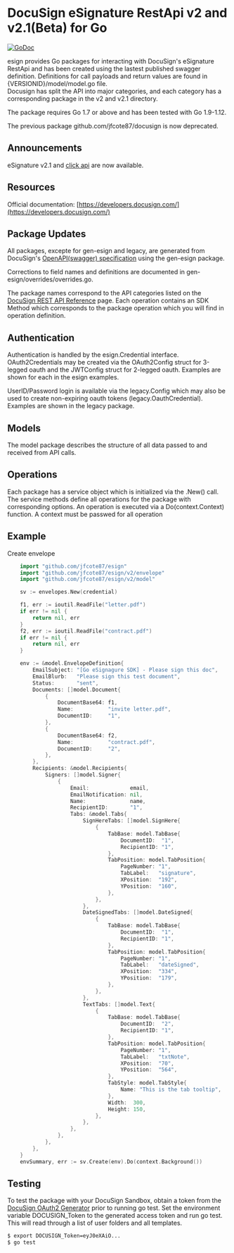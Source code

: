 # DocuSign eSignature RestApi v2 and v2.1(Beta) for Go

[![GoDoc](https://godoc.org/github.com/jfcote87/esign?status.svg)](https://godoc.org/github.com/jfcote87/esign)

esign provides Go packages for interacting with DocuSign's eSignature RestApi and
has been created using the lastest published swagger definition.
Definitions for call payloads and return values are found in  {VERSIONID}/model/model.go file.  
Docusign has split the API into major categories, and each category has a corresponding package 
in the v2 and v2.1 directory.  

The package requires Go 1.7 or above and has been tested with Go 1.9-1.12.

The previous package github.com/jfcote87/docusign is now deprecated.

## Announcements

eSignature v2.1 and [click api](https://developers.docusign.com/click-api) are now available.

## Resources

Official documentation: [https://developers.docusign.com/](https://developers.docusign.com/)

## Package Updates

All packages, excepte for gen-esign and legacy, are generated from DocuSign's [OpenAPI(swagger) specification](https://github.com/docusign/eSign-OpenAPI-Specification) using the gen-esign package.

Corrections to field names and definitions are documented in gen-esign/overrides/overrides.go.

The package names correspond to the API categories listed on the
[DocuSign REST API Reference](https://developers.docusign.com/esign-rest-api/reference) page.
Each operation contains an SDK Method which corresponds to the package operation which you will
find in operation definition.

## Authentication

Authentication is handled by the esign.Credential interface.  OAuth2Credentials may be created
via the OAuth2Config struct for 3-legged oauth and the JWTConfig struct for 2-legged oauth. Examples
are shown for each in the esign examples.

UserID/Password login is available via the legacy.Config which may also be used to create non-expiring
oauth tokens (legacy.OauthCredential).  Examples are shown in the legacy package.

## Models

The model package describes the structure of all data passed to and received from API calls.

## Operations

Each package has a service object which is initialized via the <packagename>.New(<credential>) call.
The service methods define all operations for the package with corresponding options.  An operation is
executed via a Do(context.Context) function.  A context must be passwed for all operation

## Example

Create envelope

```go
    import "github.com/jfcote87/esign"
    import "github.com/jfcote87/esign/v2/envelope"
    import "github.com/jfcote87/esign/v2/model"

    sv := envelopes.New(credential)

    f1, err := ioutil.ReadFile("letter.pdf")
    if err != nil {
        return nil, err
    }
    f2, err := ioutil.ReadFile("contract.pdf")
    if err != nil {
        return nil, err
    }

    env := &model.EnvelopeDefinition{
        EmailSubject: "[Go eSignagure SDK] - Please sign this doc",
        EmailBlurb:   "Please sign this test document",
        Status:       "sent",
        Documents: []model.Document{
            {
                DocumentBase64: f1,
                Name:           "invite letter.pdf",
                DocumentID:     "1",
            },
            {
                DocumentBase64: f2,
                Name:           "contract.pdf",
                DocumentID:     "2",
            },
        },
        Recipients: &model.Recipients{
            Signers: []model.Signer{
                {
                    Email:             email,
                    EmailNotification: nil,
                    Name:              name,
                    RecipientID:       "1",
                    Tabs: &model.Tabs{
                        SignHereTabs: []model.SignHere{
                            {
                                TabBase: model.TabBase{
                                    DocumentID:  "1",
                                    RecipientID: "1",
                                },
                                TabPosition: model.TabPosition{
                                    PageNumber: "1",
                                    TabLabel:   "signature",
                                    XPosition:  "192",
                                    YPosition:  "160",
                                },
                            },
                        },
                        DateSignedTabs: []model.DateSigned{
                            {
                                TabBase: model.TabBase{
                                    DocumentID:  "1",
                                    RecipientID: "1",
                                },
                                TabPosition: model.TabPosition{
                                    PageNumber: "1",
                                    TabLabel:   "dateSigned",
                                    XPosition:  "334",
                                    YPosition:  "179",
                                },
                            },
                        },
                        TextTabs: []model.Text{
                            {
                                TabBase: model.TabBase{
                                    DocumentID:  "2",
                                    RecipientID: "1",
                                },
                                TabPosition: model.TabPosition{
                                    PageNumber: "1",
                                    TabLabel:   "txtNote",
                                    XPosition:  "70",
                                    YPosition:  "564",
                                },
                                TabStyle: model.TabStyle{
                                    Name: "This is the tab tooltip",
                                },
                                Width:  300,
                                Height: 150,
                            },
                        },
                    },
                },
            },
        },
    }
    envSummary, err := sv.Create(env).Do(context.Background())
```

## Testing

To test the package with your DocuSign Sandbox, obtain a token from
the [DocuSign OAuth2 Generator](https://developers.docusign.com/oauth-token-generator)
prior to running go test.  Set the environment variable DOCUSIGN_Token
to the generated access token and run go test.  This will read through
a list of user folders and all templates.

```sh
$ export DOCUSIGN_Token=eyJ0eXAiO...
$ go test
```